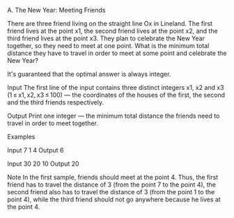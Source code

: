 A. The New Year: Meeting Friends


There are three friend living on the straight line Ox in Lineland. The first friend lives at the point x1, the second friend lives at the point x2, and the third friend lives at the point x3. They plan to celebrate the New Year together, so they need to meet at one point. What is the minimum total distance they have to travel in order to meet at some point and celebrate the New Year?

It's guaranteed that the optimal answer is always integer.

Input
The first line of the input contains three distinct integers x1, x2 and x3 (1 ≤ x1, x2, x3 ≤ 100) — the coordinates of the houses of the first, the second and the third friends respectively.

Output
Print one integer — the minimum total distance the friends need to travel in order to meet together.

Examples

Input
7 1 4
Output
6

Input
30 20 10
Output
20


Note
In the first sample, friends should meet at the point 4. Thus, the first friend has to travel the distance of 3 (from the point 7 to the point 4), the second friend also has to travel the distance of 3 (from the point 1 to the point 4), while the third friend should not go anywhere because he lives at the point 4.


